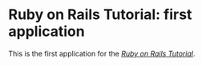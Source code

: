 # Ruby on Rails Tutorial: first application

This is the first application for the [*Ruby on Rails Tutorial*](http://railstutorial.org).